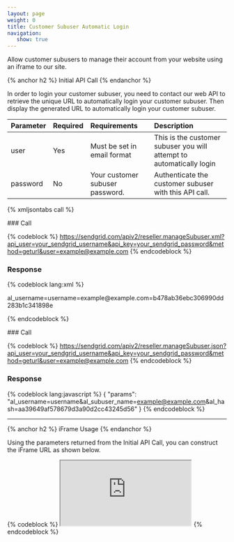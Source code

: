 ```yaml
---
layout: page
weight: 0
title: Customer Subuser Automatic Login
navigation:
   show: true
---
```


Allow customer subusers to manage their account from your website using an iframe to our site.


{% anchor h2 %} Initial API Call {% endanchor %}


In order to login your customer subuser, you need to contact our web API to retrieve the unique URL to automatically login your customer subuser. Then display the generated URL to automatically login your customer subuser.

|Parameter|Required|Requirements|Description|
|:--------|:-------|:-----------|:----------|
|user|Yes|Must be set in email format|This is the customer subuser you will attempt to automatically login|
|password|No|Your customer subuser password.|Authenticate the customer subuser with this API call.|

{% xmljsontabs call %}

<div markdown="1" class="tab-content">
<div markdown="1" class="tab-pane" id="call-xml">
### Call

{% codeblock %} https://sendgrid.com/apiv2/reseller.manageSubuser.xml?api_user=your_sendgrid_username&api_key=your_sendgrid_password&method=geturl&user=example@example.com {% endcodeblock %}

### Response


{% codeblock lang:xml %}
<?xml version="1.0" encoding="ISO-8859-1"?>

<params>
   <params>al_username=username=example@example.com=b478ab36ebc306990dd283b1c341898e</params>
</params>

{% endcodeblock %}


</div>
<div markdown="1" class="tab-pane active" id="call-json">
### Call

{% codeblock %} https://sendgrid.com/apiv2/reseller.manageSubuser.json?api_user=your_sendgrid_username&api_key=your_sendgrid_password&method=geturl&user=example@example.com {% endcodeblock %}

### Response


{% codeblock lang:javascript %}
{
  "params": "al_username=username&al_subuser_name=example@example.com&al_hash=aa39649af578679d3a90d2cc43245d56"
}
{% endcodeblock %}


</div>
</div>

* * * * *


{% anchor h2 %} iFrame Usage {% endanchor %}


Using the parameters returned from the Initial API Call, you can construct the iFrame URL as shown below.

{% codeblock %} <iframe src="https://sendgrid.com/account?al_username=username&amp;al_subuser_name=example@example.com&amp;al_hash=aa39649af578679d3a90d2cc43245d56"></iframe> {% endcodeblock %}

